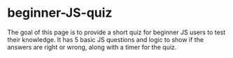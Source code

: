 # beginner-JS-quiz
The goal of this page is to provide a short quiz for beginner JS users to test their knowledge. It has 5 basic JS questions and logic to show if the answers are right or wrong, along with a timer for the quiz.
